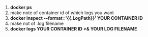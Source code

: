 1. **docker ps**
2. make note of container id of which logs you want
3. **docker inspect --format='{{.LogPath}}' YOUR CONTAINER ID**
3. make not of .log filename 
4. **docker logs YOUR CONTAINER ID >& YOUR LOG FILENAME**
